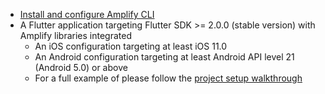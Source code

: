 * [Install and configure Amplify CLI](https://docs.amplify.aws/cli/start/install)
* A Flutter application targeting Flutter SDK >= 2.0.0 (stable version) with Amplify libraries integrated
    * An iOS configuration targeting at least iOS 11.0
    * An Android configuration targeting at least Android API level 21 (Android 5.0) or above
    * For a full example of please follow the [project setup walkthrough](~/lib/project-setup/create-application.md)
